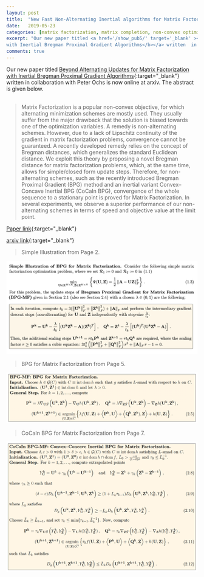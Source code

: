 ```yaml
---
layout: post
title:  "New Fast Non-Alternating Inertial algorithms for Matrix Factorization"
date:   2019-05-23 
categories: [matrix factorization, matrix completion, non-convex optimization, Bregman distance, inertia,  machine learning, computer vision]
excerpt: "Our new paper titled <a href='/show_pub5/' target='_blank' ><b>Beyond Alternating Updates for Matrix Factorization
with Inertial Bregman Proximal Gradient Algorithms</b></a> written  in collaboration with Peter Ochs is now online at arxiv. Please click below to read the abstract and the algorithm."
comments: true
---
```

Our new paper titled [Beyond Alternating Updates for Matrix Factorization
with Inertial Bregman Proximal Gradient Algorithms](/show_pub4/){:target="_blank"} written  in collaboration with Peter Ochs is now online at arxiv. The abstract is given below.
<br><br>
>Matrix Factorization is a popular non-convex objective, for which alternating minimization schemes are mostly used. They usually suffer from the major drawback that the solution is biased towards one of the optimization variables. A remedy is non-alternating schemes. However, due to a lack of Lipschitz continuity of the gradient in matrix factorization problems, convergence cannot be guaranteed. A recently developed remedy relies on the concept of Bregman distances, which generalizes the standard Euclidean distance. We exploit this theory by proposing a novel Bregman distance for matrix factorization problems, which, at the same time, allows for simple/closed form update steps. Therefore, for non-alternating schemes, such as the recently introduced Bregman Proximal Gradient (BPG) method and an inertial variant Convex–Concave Inertial BPG (CoCaIn BPG), convergence of the whole sequence to a stationary point is proved for Matrix Factorization. In several experiments, we observe a superior performance of our non-alternating schemes in terms of speed and objective value at the limit point.

[Paper link](/show_pub5/){:target="_blank"} 

[arxiv link](https://arxiv.org/abs/1905.09050){:target="_blank"}

> Simple Illustration from Page 2.

![image](/simple_example.png)

> BPG for Matrix Factorization from Page 5.

![image](/bpg-mf.png)

> CoCaIn BPG for Matrix Factorization from Page 7.

![image](/cocain-bpg-mf.png)

